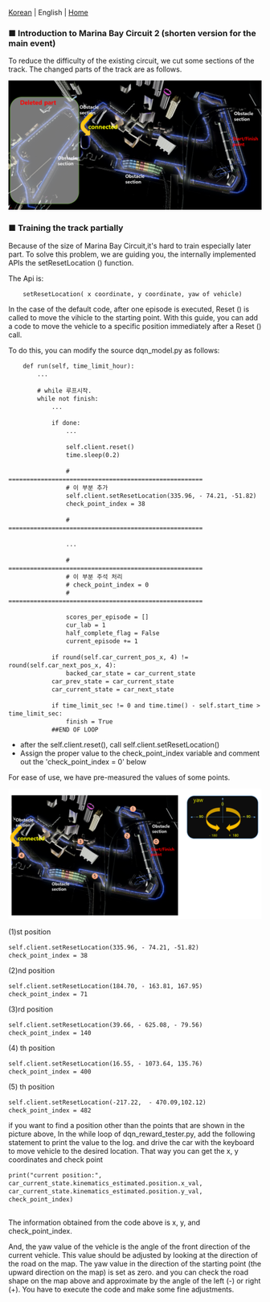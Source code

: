 [Korean](./Auto_Guide_Advanced.md) | English | [Home](../README.md)

### ■ Introduction to Marina Bay Circuit 2 (shorten version for the main event)

To reduce the difficulty of the existing circuit, we cut some sections of the track.
The changed parts of the track are as follows.

<img src='./Images/marina_bay_map_revised.png'>
<br>

### ■ Training the track partially

Because of the size of Marina Bay Circuit,it's hard to train especially later part. To solve this problem, we are guiding you, the internally implemented APIs the setResetLocation () function.

The Api is:

```
    setResetLocation( x coordinate, y coordinate, yaw of vehicle)
```    
            
In the case of the default code, after one episode is executed, Reset () is called to move the vihicle to the starting point. With this guide, you can add a code to move the vehicle to a specific position immediately after a Reset () call.

To do this, you can modify the source dqn_model.py as follows:



```
    def run(self, time_limit_hour):
        ...

        # while 루프시작.
        while not finish:
            ...

            if done:
                ...

                self.client.reset()
                time.sleep(0.2)

                # ======================================================
                # 이 부분 추가
                self.client.setResetLocation(335.96, - 74.21, -51.82)
                check_point_index = 38

                # ======================================================

                ...

                # ======================================================
                # 이 부분 주석 처리
                # check_point_index = 0
                # ======================================================

                scores_per_episode = []
                cur_lab = 1
                half_complete_flag = False
                current_episode += 1

            if round(self.car_current_pos_x, 4) != round(self.car_next_pos_x, 4):
                backed_car_state = car_current_state
            car_prev_state = car_current_state
            car_current_state = car_next_state

            if time_limit_sec != 0 and time.time() - self.start_time > time_limit_sec:
                finish = True
            ##END OF LOOP
```
            
- after the self.client.reset(), call self.client.setResetLocation()
- Assign the proper value to the check_point_index variable and comment out the 'check_point_index = 0' below

For ease of use, we have pre-measured the values ​​of some points.

<img src='./Images/marina_bay_map_teleport_position.png'>


(1)st  position
```
self.client.setResetLocation(335.96, - 74.21, -51.82)
check_point_index = 38
```
            

(2)nd position
```
self.client.setResetLocation(184.70, - 163.81, 167.95)
check_point_index = 71
```            

(3)rd position
```
self.client.setResetLocation(39.66, - 625.08, - 79.56)
check_point_index = 140
```         

(4) th position
```
self.client.setResetLocation(16.55, - 1073.64, 135.76)
check_point_index = 400
```            

(5) th position
```
self.client.setResetLocation(-217.22,  - 470.09,102.12)
check_point_index = 482
```            

if you want to find a position other than the points that are shown in the picture above, 
In the while loop of dqn_reward_tester.py, add the following statement to print the value to the log. and drive the car with the keyboard to move vehicle to the desired location. That way you can get the x, y coordinates and check point

```
print("current position:", car_current_state.kinematics_estimated.position.x_val, car_current_state.kinematics_estimated.position.y_val, check_point_index)
            
```
The information obtained from the code above is x, y, and check_point_index. 

And, the yaw value of the vehicle is the angle of the front direction of the current vehicle. This value should be adjusted by looking at the direction of the road on the map. The yaw value in the direction of the starting point (the upward direction on the map) is set as zero. and you can check the road shape on the map above and approximate by the angle of the left (-) or right (+). You have to execute the code and make some fine adjustments. 
